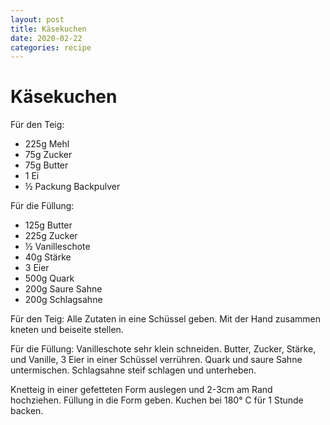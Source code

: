 ```yaml
---
layout: post
title: Käsekuchen
date: 2020-02-22
categories: recipe
---
```

# Käsekuchen

Für den Teig:
- 225g Mehl
- 75g Zucker
- 75g Butter
- 1 Ei
- ½ Packung Backpulver

Für die Füllung:
- 125g Butter
- 225g Zucker
- ½ Vanilleschote
- 40g Stärke
- 3 Eier
- 500g Quark
- 200g Saure Sahne
- 200g Schlagsahne

Für den Teig:
Alle Zutaten in eine Schüssel geben.
Mit der Hand zusammen kneten und beiseite stellen.

Für die Füllung:
Vanilleschote sehr klein schneiden.
Butter, Zucker, Stärke, und Vanille, 3 Eier in einer Schüssel verrühren.
Quark und saure Sahne untermischen.
Schlagsahne steif schlagen und unterheben.

Knetteig in einer gefetteten Form auslegen und 2-3cm am Rand hochziehen.
Füllung in die Form geben.
Kuchen bei 180° C für 1 Stunde backen.
